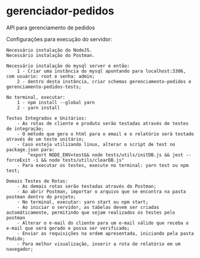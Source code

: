 # gerenciador-pedidos
API para gerenciamento de pedidos

Configurações para execução do servidor:

    Necessário instalação do NodeJS.
    Necessário instalação do Postman.

    Necessário instalação do mysql server e então:
        1 - Criar uma instância do mysql apontando para localhost:3306, com usuário: root e senha: admin;
        2 - dentro desta instância, criar schemas gerenciamento-pedidos e gerenciamento-pedidos-tests;

    No terminal, executar:
        1 - npm install --global yarn
        2 - yarn install

    Testes Integrados e Unitários:
        - As rotas de cliente e produto serão testadas através de testes de integração;
        - O método que gera o html para o email e o relatório será testado através de um teste unitário;
        - Caso esteja utilizando linux, alterar o script de test no package.json para:
            "export NODE_ENV=test&& node tests/utils/initDB.js && jest --forceExit -i && node tests/utils/clearDB.js"
        - Para executar os testes, execute no terminal: yarn test ou npm test;

    Demais Testes de Rotas:
        - As demais rotas serão testadas através do Postman;
        - Ao abrir Postman, importar o arquivo que se encontra na pasta postman dentro do projeto;
        - No terminal, executar: yarn start ou npm start;
        - Ao iniciar o servidor, as tabelas devem ser criadas automáticamente, permitindo que sejam realizados os testes pelo postman
        - Alterar o e-mail do cliente para um e-mail válido que receba o e-mail que será gerado e possa ser verificado;
        - Enviar as requisições na ordem apresentada, iniciando pela pasta Pedido;
        - Para melhor visualização, inserir a rota de relatório em um navegador;

